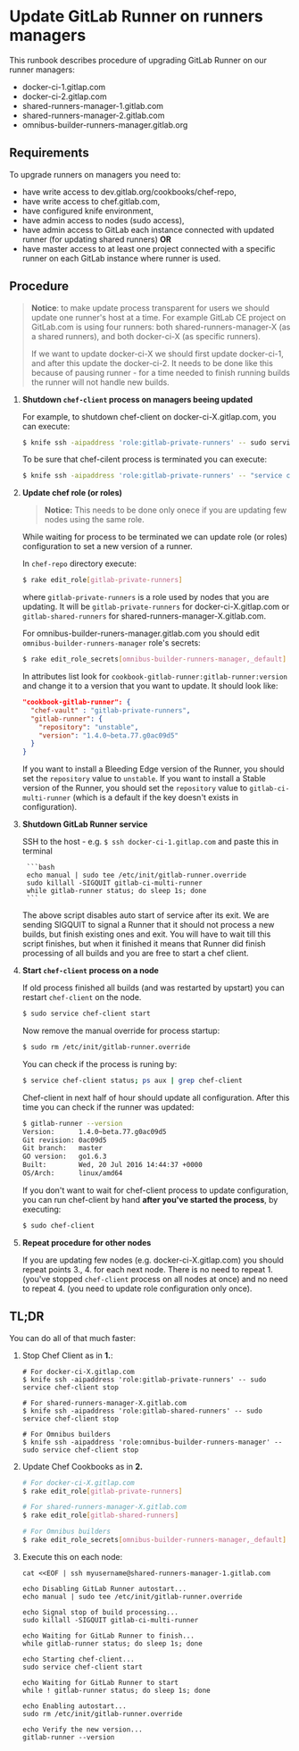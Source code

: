 # Update GitLab Runner on runners managers

This runbook describes procedure of upgrading GitLab Runner on our runner managers:

- docker-ci-1.gitlap.com
- docker-ci-2.gitlap.com
- shared-runners-manager-1.gitlab.com
- shared-runners-manager-2.gitlab.com
- omnibus-builder-runners-manager.gitlab.org

## Requirements

To upgrade runners on managers you need to:

- have write access to dev.gitlab.org/cookbooks/chef-repo,
- have write access to chef.gitlab.com,
- have configured knife environment,
- have admin access to nodes (sudo access),
- have admin access to GitLab each instance connected with updated runner (for updating shared runners) **OR**
- have master access to at least one project connected with a specific runner on each GitLab instance
  where runner is used.

## Procedure

> **Notice**: to make update process transparent for users we should update one runner's host
> at a time. For example GitLab CE project on GitLab.com is using four runners: both shared-runners-manager-X
> (as a shared runners), and both docker-ci-X (as specific runners).
>
> If we want to update docker-ci-X we should first update docker-ci-1, and after this update the docker-ci-2.
> It needs to be done like this because of pausing runner - for a time needed to finish running builds the
> runner will not handle new builds.

1. **Shutdown `chef-client` process on managers beeing updated**

    For example, to shutdown chef-client on docker-ci-X.gitlap.com, you can execute:

    ```bash
    $ knife ssh -aipaddress 'role:gitlab-private-runners' -- sudo service chef-client stop
    ```

    To be sure that chef-cilent process is terminated you can execute:

    ```bash
    $ knife ssh -aipaddress 'role:gitlab-private-runners' -- "service chef-client status; ps aux | grep chef"
    ```

1. **Update chef role (or roles)**

    > **Notice:** This needs to be done only onece if you are updating few nodes using the same role.

    While waiting for process to be terminated we can update role (or roles) configuration to set a new
    version of a runner.

    In `chef-repo` directory execute:

    ```bash
    $ rake edit_role[gitlab-private-runners]
    ```

    where `gitlab-private-runners` is a role used by nodes that you are updating. It will be `gitlab-private-runners`
    for docker-ci-X.gitlap.com or `gitlab-shared-runners` for shared-runners-manager-X.gitlab.com.

    For omnibus-builder-runers-manager.gitlab.com you should edit `omnibus-builder-runners-manager` role's secrets:

    ```bash
    $ rake edit_role_secrets[omnibus-builder-runners-manager,_default]
    ```

    In attributes list look for `cookbook-gitlab-runner:gitlab-runner:version` and change it to a version that you want
    to update. It should look like:

    ```json
    "cookbook-gitlab-runner": {
      "chef-vault" : "gitlab-private-runners",
      "gitlab-runner": {
        "repository": "unstable",
        "version": "1.4.0~beta.77.g0ac09d5"
      }
    }
    ```

    If you want to install a Bleeding Edge version of the Runner, you should set the `repository` value to `unstable`.
    If you want to install a Stable version of the Runner, you should set the `repository` value to
    `gitlab-ci-multi-runner` (which is a default if the key doesn't exists in configuration).

1. **Shutdown GitLab Runner service**

    SSH to the host - e.g. `$ ssh docker-ci-1.gitlap.com` and paste this in terminal

        ```bash
        echo manual | sudo tee /etc/init/gitlab-runner.override
        sudo killall -SIGQUIT gitlab-ci-multi-runner
        while gitlab-runner status; do sleep 1s; done
        ```

    The above script disables auto start of service after its exit. We are sending SIGQUIT to signal a Runner that it should not process a new builds, but finish existing ones and exit. You will have to wait till this script finishes, but when it finished it means that Runner did finish processing of all builds and you are free to start a chef client.

1. **Start `chef-client` process on a node**

    If old process finished all builds (and was restarted by upstart) you can restart `chef-client` on the node.

    ```bash
    $ sudo service chef-client start
    ```

    Now remove the manual override for process startup:

    ```bash
    $ sudo rm /etc/init/gitlab-runner.override
    ```

    You can check if the process is runing by:

    ```bash
    $ service chef-client status; ps aux | grep chef-client
    ```

    Chef-client in next half of hour should update all configuration. After this time you can check if the runner
    was updated:

    ```bash
    $ gitlab-runner --version
    Version:      1.4.0~beta.77.g0ac09d5
    Git revision: 0ac09d5
    Git branch:   master
    GO version:   go1.6.3
    Built:        Wed, 20 Jul 2016 14:44:37 +0000
    OS/Arch:      linux/amd64
    ```

    If you don't want to wait for chef-client process to update configuration, you can run chef-client by hand
    **after you've started the process**, by executing:

    ```bash
    $ sudo chef-client
    ```

1. **Repeat procedure for other nodes**

    If you are updating few nodes (e.g. docker-ci-X.gitlap.com) you should repeat points 3., 4. for each
    next node. There is no need to repeat 1. (you've stopped `chef-client` process on all nodes at once) and no need
    to repeat 4. (you need to update role configuration only once).

## TL;DR

You can do all of that much faster:

1. Stop Chef Client as in **1.**:

    ```
    # For docker-ci-X.gitlap.com
    $ knife ssh -aipaddress 'role:gitlab-private-runners' -- sudo service chef-client stop

    # For shared-runners-manager-X.gitlab.com
    $ knife ssh -aipaddress 'role:gitlab-shared-runners' -- sudo service chef-client stop

    # For Omnibus builders
    $ knife ssh -aipaddress 'role:omnibus-builder-runners-manager' -- sudo service chef-client stop
    ```

2. Update Chef Cookbooks as in **2.**

    ```bash
    # For docker-ci-X.gitlap.com
    $ rake edit_role[gitlab-private-runners]

    # For shared-runners-manager-X.gitlab.com
    $ rake edit_role[gitlab-shared-runners]

    # For Omnibus builders
    $ rake edit_role_secrets[omnibus-builder-runners-manager,_default]
    ```

3. Execute this on each node:

    ```
    cat <<EOF | ssh myusername@shared-runners-manager-1.gitlab.com

    echo Disabling GitLab Runner autostart...
    echo manual | sudo tee /etc/init/gitlab-runner.override

    echo Signal stop of build processing...
    sudo killall -SIGQUIT gitlab-ci-multi-runner

    echo Waiting for GitLab Runner to finish...
    while gitlab-runner status; do sleep 1s; done

    echo Starting chef-client...
    sudo service chef-client start

    echo Waiting for GitLab Runner to start
    while ! gitlab-runner status; do sleep 1s; done

    echo Enabling autostart...
    sudo rm /etc/init/gitlab-runner.override

    echo Verify the new version...
    gitlab-runner --version
    ```

